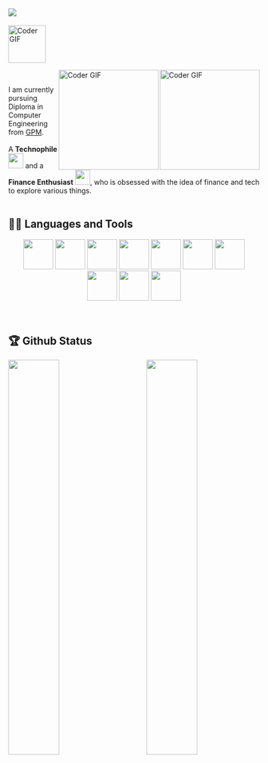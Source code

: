  ## ![](https://github.com/anaskhan28/anaskhan28/blob/main/Assest/header_.png)
<img alt="Coder GIF"  height= 75  src = "https://github.com/anaskhan28/anaskhan28/blob/main/Assest/Hello.gif" /> </div>

<img align="right" alt="Coder GIF" height=200 src="https://thumbs.gfycat.com/EvilNextDevilfish-small.gif" />
<img align="right" alt="Coder GIF" height=200 src="https://github.com/anaskhan28/anaskhan28/blob/main/Assest/finance.gif" />
<br>

 

I am currently pursuing Diploma in Computer Engineering from [GPM](https://gpmumbai.ac.in/gpmweb/). <br><br>
A **Technophile** <img src="https://github.com/anaskhan28/anaskhan28/blob/main/Assest/Developer.gif" width="30px"> and a **Finance Enthusiast** <img src="https://github.com/anaskhan28/anaskhan28/blob/main/Assest/stock.gif" width="30px">, who is obsessed with the idea of finance and tech to explore various things.
<br>
<br>

## 👨‍💻 Languages and Tools
<div align="center">
<img src="https://github.com/anaskhan28/anaskhan28/blob/main/Assest/css.png?raw=true" height="60" width="60">
<img src="https://github.com/anaskhan28/anaskhan28/blob/main/Assest/html.png?raw=true" height="60" width="60">
<img src="https://github.com/anaskhan28/anaskhan28/blob/main/Assest/c.png?raw=true" height="60" width="60">
<img src="https://github.com/anaskhan28/anaskhan28/blob/main/Assest/c++.png?raw=true" height="60" width="60">
<img src="https://github.com/anaskhan28/anaskhan28/blob/main/Assest/java.png?raw=true" height="60" width="60">
<img src="https://github.com/anaskhan28/anaskhan28/blob/main/Assest/python.png?raw=true" height="60" width="60">
<img src="https://github.com/anaskhan28/anaskhan28/blob/main/Assest/flutter.png?raw=true" height="60" width="60">
<img src="https://github.com/anaskhan28/anaskhan28/blob/main/Assest/android.png?raw=true" height="60" width="60">
<img src="https://github.com/anaskhan28/anaskhan28/blob/main/Assest/git.png?raw=true" height="60" width="60">
<img src="https://github.com/anaskhan28/anaskhan28/blob/main/Assest/vs.png?raw=true" height="60" width="60">

</div>
<br>
<br>

## 🏆 Github Status

<img  src="https://github-readme-stats.vercel.app/api?username=anaskhan28&show_icons=true&hide_border=true&theme=white" width="45%" align="right" >

<img  src="https://github-readme-streak-stats.herokuapp.com/?user=anaskhan28&theme=white" width="45%" >

<br>

<div align="center">

